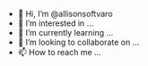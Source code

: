 - 👋 Hi, I’m @allisonsoftvaro
- 👀 I’m interested in ...
- 🌱 I’m currently learning ...
- 💞️ I’m looking to collaborate on ...
- 📫 How to reach me ...

<!---
allisonsoftvaro/allisonsoftvaro is a ✨ special ✨ repository because its `README.md` (this file) appears on your GitHub profile.
You can click the Preview link to take a look at your changes.
--->
